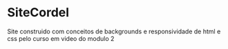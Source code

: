 # SiteCordel
 Site construido com conceitos de backgrounds e responsividade de html e css pelo curso em video do modulo 2
